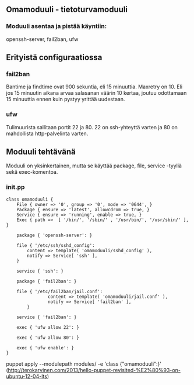 ## Omamoduuli - tietoturvamoduuli

### Moduuli asentaa ja pistää käyntiin:
openssh-server, fail2ban, ufw

## Erityistä configuraatiossa
### fail2ban
Bantime ja findtime ovat 900 sekuntia, eli 15 minuuttia. Maxretry on 10. Eli jos 15 minuutin aikana arvaa salasanan väärin 10 kertaa, joutuu odottamaan 15 minuuttia ennen kuin pystyy yrittää uudestaan.  
  
### ufw
Tulimuurista sallitaan portit 22 ja 80. 22 on ssh-yhteyttä varten ja 80 on mahdollista http-palvelinta varten.
  
## Moduuli tehtävänä
Moduuli on yksinkertainen, mutta se käyttää package, file, service -tyyliä sekä exec-komentoa.

### init.pp
```
class omamoduuli {
	File { owner => '0', group => '0', mode => '0644', }
	Package { ensure => 'latest', allowcdrom => true, }
	Service { ensure => 'running', enable => true, }
	Exec { path =>  [ '/bin/', '/sbin/' , '/usr/bin/', '/usr/sbin/' ], }

	package { 'openssh-server': }

	file { '/etc/ssh/sshd_config':
		content => template( 'omamoduuli/sshd_config' ),
		notify => Service[ 'ssh' ],
	}

	service { 'ssh': }

	package { 'fail2ban': }
	
	file { '/etc/fail2ban/jail.conf':
                content => template( 'omamoduuli/jail.conf' ),
                notify => Service[ 'fail2ban' ],
        }

	service { 'fail2ban': }

	exec { 'ufw allow 22': }

	exec { 'ufw allow 80': }

	exec { 'ufw enable': }
}
```
  
  
puppet apply --modulepath modules/ -e 'class {"omamoduuli":}'  
(http://terokarvinen.com/2013/hello-puppet-revisited-%E2%80%93-on-ubuntu-12-04-lts)
